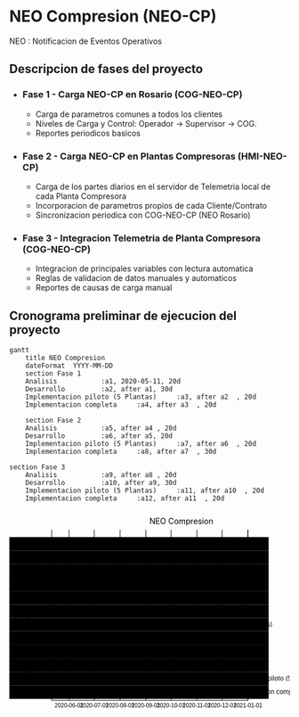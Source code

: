 # NEO Compresion (NEO-CP)

NEO
:	Notificacion de Eventos Operativos
## Descripcion de fases del proyecto

- ### Fase 1 - Carga NEO-CP en Rosario (COG-NEO-CP)
	* Carga de parametros comunes a todos los clientes
	* Niveles de Carga y Control: Operador  ->  Supervisor  -> COG.
	* Reportes periodicos basicos

 - ### Fase 2  - Carga NEO-CP en Plantas Compresoras (HMI-NEO-CP)
	* Carga de los partes diarios en el servidor de Telemetria local de cada Planta Compresora
	* Incorporacion de parametros propios de cada Cliente/Contrato
	* Sincronizacion periodica con COG-NEO-CP (NEO Rosario)
	
 - ### Fase 3 - Integracion Telemetria de Planta Compresora (COG-NEO-CP)
	 - Integracion de principales variables con lectura automatica
	 - Reglas de validacion de datos manuales y automaticos
	 - Reportes de causas de carga manual


## Cronograma preliminar de ejecucion del proyecto

```mermaid
gantt
    title NEO Compresion
    dateFormat  YYYY-MM-DD
    section Fase 1
    Analisis           :a1, 2020-05-11, 20d
    Desarrollo         :a2, after a1, 30d
    Implementacion piloto (5 Plantas)     :a3, after a2  , 20d
    Implementacion completa     :a4, after a3  , 20d

    section Fase 2
    Analisis           :a5, after a4 , 20d
    Desarrollo         :a6, after a5, 20d
    Implementacion piloto (5 Plantas)     :a7, after a6  , 20d
    Implementacion completa     :a8, after a7  , 30d

section Fase 3
    Analisis           :a9, after a8 , 20d
    Desarrollo         :a10, after a9, 30d
    Implementacion piloto (5 Plantas)     :a11, after a10  , 20d
    Implementacion completa     :a12, after a11  , 20d

```


<div class="mermaid"><svg xmlns="http://www.w3.org/2000/svg" id="mermaid-svg-1i3OrrSlsGEYRQxT" height="100%" viewBox="0 0 500 388"><g></g><g class="grid" transform="translate(75, 338)" fill="none" font-size="10" font-family="sans-serif" text-anchor="middle"><path class="domain" stroke="#000" d="M0.5,-303V0.5H350.5V-303"></path><g class="tick" opacity="1" transform="translate(31.5,0)"><line stroke="#000" y2="-303"></line><text fill="#000" y="3" dy="1em" stroke="none" font-size="10">2020-06-01</text></g><g class="tick" opacity="1" transform="translate(76.5,0)"><line stroke="#000" y2="-303"></line><text fill="#000" y="3" dy="1em" stroke="none" font-size="10">2020-07-01</text></g><g class="tick" opacity="1" transform="translate(122.5,0)"><line stroke="#000" y2="-303"></line><text fill="#000" y="3" dy="1em" stroke="none" font-size="10">2020-08-01</text></g><g class="tick" opacity="1" transform="translate(168.5,0)"><line stroke="#000" y2="-303"></line><text fill="#000" y="3" dy="1em" stroke="none" font-size="10">2020-09-01</text></g><g class="tick" opacity="1" transform="translate(213.5,0)"><line stroke="#000" y2="-303"></line><text fill="#000" y="3" dy="1em" stroke="none" font-size="10">2020-10-01</text></g><g class="tick" opacity="1" transform="translate(259.5,0)"><line stroke="#000" y2="-303"></line><text fill="#000" y="3" dy="1em" stroke="none" font-size="10">2020-11-01</text></g><g class="tick" opacity="1" transform="translate(304.5,0)"><line stroke="#000" y2="-303"></line><text fill="#000" y="3" dy="1em" stroke="none" font-size="10">2020-12-01</text></g><g class="tick" opacity="1" transform="translate(350.5,0)"><line stroke="#000" y2="-303"></line><text fill="#000" y="3" dy="1em" stroke="none" font-size="10">2021-01-01</text></g></g><g><rect x="0" y="48" width="462.5" height="24" class="section section0"></rect><rect x="0" y="72" width="462.5" height="24" class="section section0"></rect><rect x="0" y="96" width="462.5" height="24" class="section section0"></rect><rect x="0" y="120" width="462.5" height="24" class="section section0"></rect><rect x="0" y="144" width="462.5" height="24" class="section section1"></rect><rect x="0" y="168" width="462.5" height="24" class="section section1"></rect><rect x="0" y="192" width="462.5" height="24" class="section section1"></rect><rect x="0" y="216" width="462.5" height="24" class="section section1"></rect><rect x="0" y="240" width="462.5" height="24" class="section section2"></rect><rect x="0" y="264" width="462.5" height="24" class="section section2"></rect><rect x="0" y="288" width="462.5" height="24" class="section section2"></rect><rect x="0" y="312" width="462.5" height="24" class="section section2"></rect></g><g><rect rx="3" ry="3" x="75" y="50" width="30" height="20" class="task  task0"></rect><rect rx="3" ry="3" x="105" y="74" width="44" height="20" class="task  task0"></rect><rect rx="3" ry="3" x="149" y="98" width="30" height="20" class="task  task0"></rect><rect rx="3" ry="3" x="179" y="122" width="45" height="20" class="task  task0"></rect><rect rx="3" ry="3" x="224" y="146" width="22" height="20" class="task  task1"></rect><rect rx="3" ry="3" x="246" y="170" width="30" height="20" class="task  task1"></rect><rect rx="3" ry="3" x="276" y="194" width="15" height="20" class="task  task1"></rect><rect rx="3" ry="3" x="291" y="218" width="30" height="20" class="task  task1"></rect><rect rx="3" ry="3" x="321" y="242" width="15" height="20" class="task  task2"></rect><rect rx="3" ry="3" x="336" y="266" width="44" height="20" class="task  task2"></rect><rect rx="3" ry="3" x="380" y="290" width="15" height="20" class="task  task2"></rect><rect rx="3" ry="3" x="395" y="314" width="30" height="20" class="task  task2"></rect><text font-size="11" x="110" y="63.5" class="taskTextOutsideRight taskTextOutside0 ">Analisis           </text><text font-size="11" x="154" y="87.5" class="taskTextOutsideRight taskTextOutside0 ">Desarrollo         </text><text font-size="11" x="184" y="111.5" class="taskTextOutsideRight taskTextOutside0 ">Implementacion piloto (5 Plantas)     </text><text font-size="11" x="229" y="135.5" class="taskTextOutsideRight taskTextOutside0 ">Implementacion completa     </text><text font-size="11" x="251" y="159.5" class="taskTextOutsideRight taskTextOutside1 ">Analisis           </text><text font-size="11" x="281" y="183.5" class="taskTextOutsideRight taskTextOutside1 ">Desarrollo         </text><text font-size="11" x="296" y="207.5" class="taskTextOutsideRight taskTextOutside1 ">Implementacion piloto (5 Plantas)     </text><text font-size="11" x="326" y="231.5" class="taskTextOutsideRight taskTextOutside1 ">Implementacion completa     </text><text font-size="11" x="341" y="255.5" class="taskTextOutsideRight taskTextOutside2 ">Analisis           </text><text font-size="11" x="385" y="279.5" class="taskTextOutsideRight taskTextOutside2 ">Desarrollo         </text><text font-size="11" x="375" y="303.5" class="taskTextOutsideLeft taskTextOutside2 ">Implementacion piloto (5 Plantas)     </text><text font-size="11" x="390" y="327.5" class="taskTextOutsideLeft taskTextOutside2 ">Implementacion completa     </text></g><g><text x="10" y="98" class="sectionTitle sectionTitle0">Fase 1</text><text x="10" y="194" class="sectionTitle sectionTitle1">Fase 2</text><text x="10" y="290" class="sectionTitle sectionTitle2">Fase 3</text></g><g class="today"><line x1="67" x2="67" y1="25" y2="363" class="today"></line></g><text x="250" y="25" class="titleText">NEO Compresion</text></svg></div>
<!--stackedit_data:
eyJoaXN0b3J5IjpbODcyNTQ0MTExLDU1NTg5MzQ1NiwtMTg1Nz
I5MzM3MiwxMzM5OTI0NDE5XX0=
-->